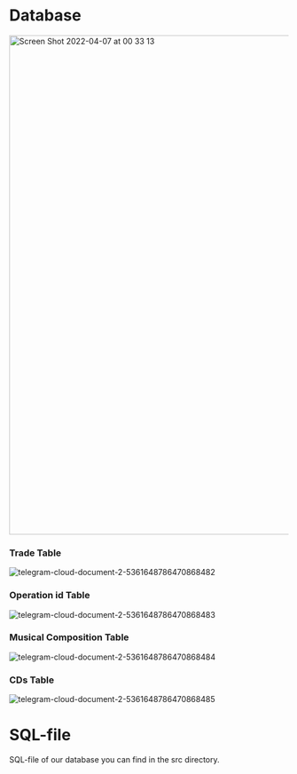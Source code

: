 # Database
<img width="900" alt="Screen Shot 2022-04-07 at 00 33 13" src="https://user-images.githubusercontent.com/75728340/162075110-ea436cf9-f1b0-4c33-b34b-f424c4fb5ae8.png">

### **Trade Table**
![telegram-cloud-document-2-5361648786470868482](https://user-images.githubusercontent.com/75728340/162008536-28b900ac-b9d8-4e28-9735-3d1ddeff609c.jpg)
### Operation id Table
![telegram-cloud-document-2-5361648786470868483](https://user-images.githubusercontent.com/75728340/162009443-1ef74694-15a1-472b-b389-a65d6e2df10f.jpg)

### **Musical Composition Table**
![telegram-cloud-document-2-5361648786470868484](https://user-images.githubusercontent.com/75728340/162008798-512ba98f-eddd-48ab-8d3b-c3da649626e4.jpg)
### **CDs Table**
![telegram-cloud-document-2-5361648786470868485](https://user-images.githubusercontent.com/75728340/162008923-d02bf7f2-5fb7-43c9-a029-db816a998976.jpg)

# SQL-file
SQL-file of our database you can find in the src directory.
